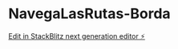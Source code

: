 # NavegaLasRutas-Borda

[Edit in StackBlitz next generation editor ⚡️](https://stackblitz.com/~/github.com/nachoborda9/NavegaLasRutas-Borda)